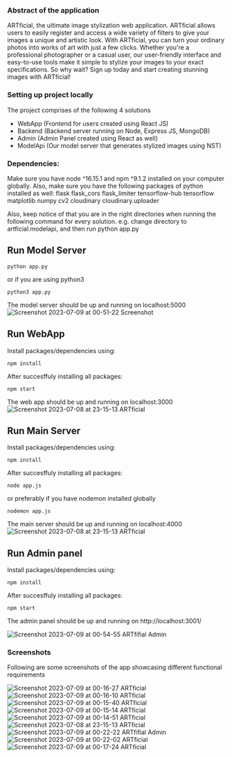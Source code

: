 ### Abstract of the application
ARTficial, the ultimate image stylization web application. ARTficial allows users to easily register and access a wide variety of filters to give your images a unique and artistic look. With ARTficial, you can turn your ordinary photos into works of art with just a few clicks. Whether you're a professional photographer or a casual user, our user-friendly interface and easy-to-use tools make it simple to stylize your images to your exact specifications. So why wait? Sign up today and start creating stunning images with ARTficial!

### Setting up project locally
The project comprises of the following 4 solutions
- WebApp (Frontend for users created using React JS)
- Backend (Backend server running on Node, Express JS, MongoDB)
- Admin (Admin Panel created using React as well)
- ModelApi (Our model server that generates stylized images using NST)

### Dependencies:
Make sure you have node ^16.15.1 and npm ^9.1.2 installed on your computer globally. Also, make sure you have the following packages of python installed as well:
flask
flask_cors
flask_limiter
tensorflow-hub
tensorflow
matplotlib
numpy
cv2
cloudinary
cloudinary.uploader

Also, keep notice of that you are in the right directories when running the following command for every solution. e.g. change directory to artficial.modelapi, and then run python app.py



## Run Model Server

```shell
python app.py
```
or if you are using python3

```shell
python3 app.py
```
The model server should be up and running on localhost:5000
![Screenshot 2023-07-09 at 00-51-22 Screenshot](https://github.com/abdi-z/IB-AR_Neural_Style_Transfers/assets/92116477/505f9880-8f70-4a51-859a-30d74b3b6c83)



## Run WebApp

Install packages/dependencies using:
```shell
npm install
```
After succesffuly installing all packages:
```shell
npm start
```

The web app should be up and running on localhost:3000
![Screenshot 2023-07-08 at 23-15-13 ARTficial](https://github.com/abdi-z/IB-AR_Neural_Style_Transfers/assets/92116477/e7cbdad6-70d9-440e-9bd9-0234fbe67fd1)


## Run Main Server

Install packages/dependencies using:
```shell
npm install
```
After succesffuly installing all packages:
```shell
node app.js
```
or preferably if you have nodemon installed globally
```shell
nodemon app.js
```
The main server should be up and running on localhost:4000
![Screenshot 2023-07-08 at 23-15-13 ARTficial](https://github.com/abdi-z/IB-AR_Neural_Style_Transfers/assets/92116477/e7cbdad6-70d9-440e-9bd9-0234fbe67fd1)

## Run Admin panel

Install packages/dependencies using:
```shell
npm install
```
After succesffuly installing all packages:
```shell
npm start
```
The admin panel should be up and running on http://localhost:3001/

![Screenshot 2023-07-09 at 00-54-55 ARTfifial Admin](https://github.com/abdi-z/IB-AR_Neural_Style_Transfers/assets/92116477/a0ff5429-5762-4966-853b-dfedc263cdb3)



### Screenshots
Following are some screenshots of the app showcasing different functional requirements

![Screenshot 2023-07-09 at 00-16-27 ARTficial](https://github.com/abdi-z/IB-AR_Neural_Style_Transfers/assets/92116477/e05d16c4-b8b7-4559-9d10-b7c74ae8dacf)
![Screenshot 2023-07-09 at 00-16-10 ARTficial](https://github.com/abdi-z/IB-AR_Neural_Style_Transfers/assets/92116477/bffa9452-4573-40eb-8759-84c04d9a49e2)
![Screenshot 2023-07-09 at 00-15-40 ARTficial](https://github.com/abdi-z/IB-AR_Neural_Style_Transfers/assets/92116477/edb6c076-b74a-4bea-bf95-de8a6b0b32e2)
![Screenshot 2023-07-09 at 00-15-14 ARTficial](https://github.com/abdi-z/IB-AR_Neural_Style_Transfers/assets/92116477/3ea92685-e0d8-4e06-85cf-7b1e22ac912e)
![Screenshot 2023-07-09 at 00-14-51 ARTficial](https://github.com/abdi-z/IB-AR_Neural_Style_Transfers/assets/92116477/85dd9c08-21be-4811-9fa6-6db161e0d322)
![Screenshot 2023-07-08 at 23-15-13 ARTficial](https://github.com/abdi-z/IB-AR_Neural_Style_Transfers/assets/92116477/d58c2dea-aa1e-45c4-9b7d-ca22f7022b2a)
![Screenshot 2023-07-09 at 00-22-22 ARTfifial Admin](https://github.com/abdi-z/IB-AR_Neural_Style_Transfers/assets/92116477/f287cdbb-6aa6-4b72-b43d-42be0e73bd38)
![Screenshot 2023-07-09 at 00-22-02 ARTficial](https://github.com/abdi-z/IB-AR_Neural_Style_Transfers/assets/92116477/d7aee8c6-6af1-4031-b545-681ff78825ba)
![Screenshot 2023-07-09 at 00-17-24 ARTficial](https://github.com/abdi-z/IB-AR_Neural_Style_Transfers/assets/92116477/a5d92088-810e-4914-9575-20fa146f8eee)

